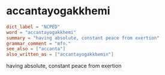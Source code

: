 # accantayogakkhemi

``` toml
dict_label = "NCPED"
word = "accantayogakkhemi"
summary = "having absolute, constant peace from exertion"
grammar_comment = "mfn."
see_also = ["accanta"]
also_written_as = ["accantayogakkhemin"]
```

having absolute, constant peace from exertion

